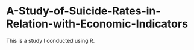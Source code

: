# A-Study-of-Suicide-Rates-in-Relation-with-Economic-Indicators
This is a study I conducted using R.
